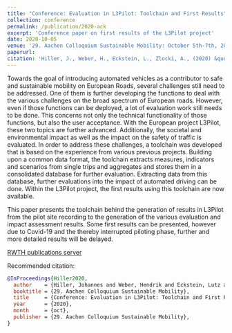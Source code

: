 ```yaml
---
title: "Conference: Evaluation in L3Pilot: Toolchain and First Results"
collection: conference
permalink: /publication/2020-ack
excerpt: 'Conference paper on first results of the L3Pilot project'
date: 2020-10-05
venue: '29. Aachen Colloquium Sustainable Mobility: October 5th-7th, 2020'
paperurl: 
citation: 'Hiller, J., Weber, H., Eckstein, L., Zlocki, A., (2020) &quot;Evaluation in L3Pilot: Toolchain and First Results&quot; <i>29. Aachen Colloquium Sustainable Mobility: October 5th-7th, 2020</i>'
---
```

Towards the goal of introducing automated vehicles as a contributor to safe and sustainable mobility on European Roads, several challenges still need to be addressed.
One of them is further developing the functions to deal with the various challenges on the broad spectrum of European roads.
However, even if those functions can be deployed, a lot of evaluation work still needs to be done.
This concerns not only the technical functionality of those functions, but also the user acceptance.
With the European project L3Pilot, these two topics are further advanced.
Additionally, the societal and environmental impact as well as the impact on the safety of traffic is evaluated.
In order to address these challenges, a toolchain was developed that is based on the experience from various previous projects.
Building upon a common data format, the toolchain extracts measures, indicators and scenarios from single trips and aggregates and stores them in a consolidated database for further evaluation.
Extracting data from this database, further evaluations into the impact of automated driving can be done.
Within the L3Pilot project, the first results using this toolchain are now available.

This paper presents the toolchain behind the generation of results in L3Pilot from the pilot site recording to the generation of the various evaluation and impact assessment results.
Some first results can be presented, however due to Covid-19 and the thereby interrupted piloting phase, further and more detailed results will be delayed.

[RWTH publications server](https://publications.rwth-aachen.de/record/816219)

Recommended citation:
```bibtex
@InProceedings{Hiller2020,
  author    = {Hiller, Johannes and Weber, Hendrik and Eckstein, Lutz and Zlocki, Adrian},
  booktitle = {29. Aachen Colloquium Sustainable Mobility},
  title     = {Conference: Evaluation in L3Pilot: Toolchain and First Results},
  year      = {2020},
  month     = {oct},
  publisher = {29. Aachen Colloquium Sustainable Mobility},
}
```
